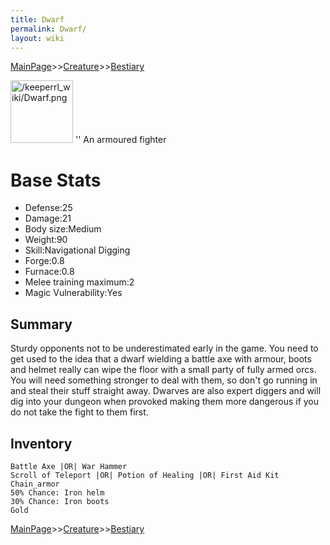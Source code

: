 ```yaml
---
title: Dwarf
permalink: Dwarf/
layout: wiki
---
```


[MainPage](/keeperrl_wiki/ "wikilink")>>[Creature](/keeperrl_wiki/Creature_Guide "wikilink")>>[Bestiary](/keeperrl_wiki/Bestiary "wikilink")

<img src="/keeperrl_wiki/Dwarf.png" title="fig:/keeperrl_wiki/Dwarf.png" alt="/keeperrl_wiki/Dwarf.png" width="100" />
'' An armoured fighter

Base Stats
==========

-   Defense:25
-   Damage:21
-   Body size:Medium
-   Weight:90
-   Skill:Navigational Digging
-   Forge:0.8
-   Furnace:0.8
-   Melee training maximum:2
-   Magic Vulnerability:Yes

Summary
-------

Sturdy opponents not to be underestimated early in the game. You need to
get used to the idea that a dwarf wielding a battle axe with armour,
boots and helmet really can wipe the floor with a small party of fully
armed orcs. You will need something stronger to deal with them, so don't
go running in and steal their stuff straight away. Dwarves are also
expert diggers and will dig into your dungeon when provoked making them
more dangerous if you do not take the fight to them first.

Inventory
---------

`Battle Axe |OR| War Hammer`  
`Scroll of Teleport |OR| Potion of Healing |OR| First Aid Kit`  
`Chain_armor`  
`50% Chance: Iron helm`  
`30% Chance: Iron boots`  
`Gold`

[MainPage](/keeperrl_wiki/ "wikilink")>>[Creature](/keeperrl_wiki/Creature_Guide "wikilink")>>[Bestiary](/keeperrl_wiki/Bestiary "wikilink")

